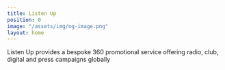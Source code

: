 ```yaml
---
title: Listen Up
position: 0
image: "/assets/img/og-image.png"
layout: home
---
```


Listen Up provides a bespoke 360 promotional service offering radio, club, digital and press campaigns globally